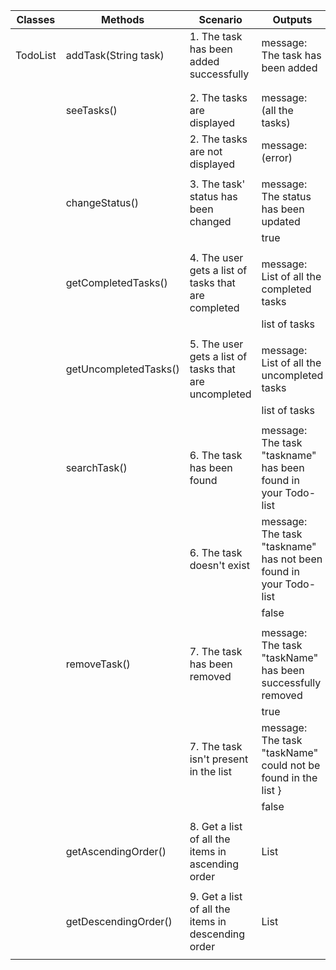 <!--
1. I want to add tasks to my todo list.
2. I want to see all the tasks in my todo list.
3. I want to change the status of a task between incomplete and complete.
4. I want to be able to get only the complete tasks.
5. I want to be able to get only the incomplete tasks.
6. I want to search for a task and receive a message that says it wasn't found if it doesn't exist.
7. I want to remove tasks from my list.
8. I want to see all the tasks in my list ordered alphabetically in ascending order.
9. I want to see all the tasks in my list ordered alphabetically in descending order.

-->

| Classes  | Methods               | Scenario                                              | Outputs                                                                 |
|----------|-----------------------|-------------------------------------------------------|-------------------------------------------------------------------------|
| TodoList | addTask(String task)  | 1. The task has been added successfully               | message: The task has been added                                        |
|          |                       |                                                       |                                                                         |
|          |                       |                                                       |                                                                         |
|          | seeTasks()            | 2. The tasks are displayed                            | message: (all the tasks)                                                |
|          |                       | 2. The tasks are not displayed                        | message: (error)                                                        |
|          |                       |                                                       |                                                                         |
|          | changeStatus()        | 3. The task' status has been changed                  | message: The status has been updated                                    |
|          |                       |                                                       | true                                                                    |
|          |                       |                                                       |                                                                         |
|          | getCompletedTasks()   | 4. The user gets a list of tasks that are completed   | message: List of all the completed tasks                                |
|          |                       |                                                       | list of tasks                                                           |
|          |                       |                                                       |                                                                         |
|          | getUncompletedTasks() | 5. The user gets a list of tasks that are uncompleted | message: List of all the uncompleted tasks                              |
|          |                       |                                                       | list of tasks                                                           |
|          |                       |                                                       |                                                                         |
|          | searchTask()          | 6. The task has been found                            | message: The task  "taskname" has been found in your Todo-list          |
|          |                       | 6. The task doesn't exist                             | message: The task  "taskname" has not been found in your Todo-list      |
|          |                       |                                                       | false                                                                   |
|          |                       |                                                       |                                                                         |
|          | removeTask()          | 7. The task has been removed                          | message: The task "taskName" has been successfully removed              |
|          |                       |                                                       | true                                                                    |
|          |                       | 7. The task isn't present in the list                 | message: The task "taskName" could not be found in the list           } |
|          |                       |                                                       | false                                                                   |
|          |                       |                                                       |                                                                         |
|          | getAscendingOrder()   | 8. Get a list of all the items in ascending order     | List                                                                    |
|          |                       |                                                       |                                                                         |
|          | getDescendingOrder()  | 9. Get a list of all the items in descending order    | List                                                                    |
|          |                       |                                                       |                                                                         |

